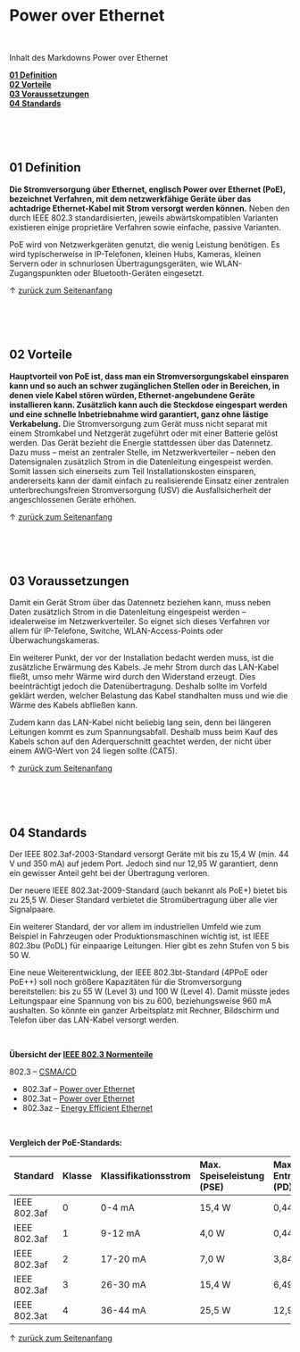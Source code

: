 <a name="top"></a>
# Power over Ethernet

<br/>

Inhalt des Markdowns Power over Ethernet

**[01 Definition](#01)** <br/>
**[02 Vorteile](#02)** <br/>
**[03 Voraussetzungen](#03)** <br/>
**[04 Standards](#04)** <br/>



<br/>

<br/>

<br/>

<a name="01"></a>
## 01 Definition
**Die Stromversorgung über Ethernet, englisch Power over Ethernet (PoE), bezeichnet Verfahren, mit dem netzwerkfähige Geräte über das achtadrige Ethernet-Kabel mit Strom versorgt werden können.** Neben den durch IEEE 802.3 standardisierten, jeweils abwärtskompatiblen Varianten existieren einige proprietäre Verfahren sowie einfache, passive Varianten.

PoE wird von Netzwerkgeräten genutzt, die wenig Leistung benötigen. Es wird typischerweise in IP-Telefonen, kleinen Hubs, Kameras, kleinen Servern oder in schnurlosen Übertragungsgeräten, wie WLAN-Zugangspunkten oder Bluetooth-Geräten eingesetzt.

&uarr; [zurück zum Seitenanfang](#top)

<br/>

<br/>

<br/>

<a name="02"></a>
## 02 Vorteile

**Hauptvorteil von PoE ist, dass man ein Stromversorgungskabel einsparen kann und so auch an schwer zugänglichen Stellen oder in Bereichen, in denen viele Kabel stören würden, Ethernet-angebundene Geräte installieren kann. Zusätzlich kann auch die Steckdose eingespart werden und eine schnelle Inbetriebnahme wird garantiert, ganz ohne lästige Verkabelung.** Die Stromversorgung zum Gerät muss nicht separat mit einem Stromkabel und Netzgerät zugeführt oder mit einer Batterie gelöst werden. Das Gerät bezieht die Energie stattdessen über das Datennetz. Dazu muss – meist an zentraler Stelle, im Netzwerkverteiler – neben den Datensignalen zusätzlich Strom in die Datenleitung eingespeist werden. Somit lassen sich einerseits zum Teil Installationskosten einsparen, andererseits kann der damit einfach zu realisierende Einsatz einer zentralen unterbrechungsfreien Stromversorgung (USV) die Ausfallsicherheit der angeschlossenen Geräte erhöhen.

&uarr; [zurück zum Seitenanfang](#top)

<br/>

<br/>

<br/>

<a name="03"></a>
## 03 Voraussetzungen
Damit ein Gerät Strom über das Datennetz beziehen kann, muss neben Daten zusätzlich Strom in die Datenleitung eingespeist werden – idealerweise im Netzwerkverteiler. So eignet sich dieses Verfahren vor allem für IP-Telefone, Switche, WLAN-Access-Points oder Überwachungskameras.

Ein weiterer Punkt, der vor der Installation bedacht werden muss, ist die zusätzliche Erwärmung des Kabels. Je mehr Strom durch das LAN-Kabel fließt, umso mehr Wärme wird durch den Widerstand erzeugt. Dies beeinträchtigt jedoch die Datenübertragung. Deshalb sollte im Vorfeld geklärt werden, welcher Belastung das Kabel standhalten muss und wie die Wärme des Kabels abfließen kann.

Zudem kann das LAN-Kabel nicht beliebig lang sein, denn bei längeren Leitungen kommt es zum Spannungsabfall. Deshalb muss beim Kauf des Kabels schon auf den Aderquerschnitt geachtet werden, der nicht über einem AWG-Wert von 24 liegen sollte (CAT5).

&uarr; [zurück zum Seitenanfang](#top)

<br/>

<br/>

<br/>

<a name="04"></a>
## 04 Standards
Der IEEE 802.3af-2003-Standard versorgt Geräte mit bis zu 15,4 W (min. 44 V und 350 mA) auf jedem Port. Jedoch sind nur 12,95 W garantiert, denn ein gewisser Anteil geht bei der Übertragung verloren.

Der neuere IEEE 802.3at-2009-Standard (auch bekannt als PoE+) bietet bis zu 25,5 W. Dieser Standard verbietet die Stromübertragung über alle vier Signalpaare.

Ein weiterer Standard, der vor allem im industriellen Umfeld wie zum Beispiel in Fahrzeugen oder Produktionsmaschinen wichtig ist, ist IEEE 802.3bu (PoDL) für einpaarige Leitungen. Hier gibt es zehn Stufen von 5 bis 50 W.

Eine neue Weiterentwicklung, der IEEE 802.3bt-Standard (4PPoE oder PoE++) soll noch größere Kapazitäten für die Stromversorgung bereitstellen: bis zu 55 W (Level 3) und 100 W (Level 4). Damit müsste jedes Leitungspaar eine Spannung von bis zu 600, beziehungsweise 960 mA aushalten. So könnte ein ganzer Arbeitsplatz mit Rechner, Bildschirm und Telefon über das LAN-Kabel versorgt werden.

<br/>

**Übersicht der [IEEE 802.3 Normenteile](https://de.wikipedia.org/wiki/IEEE_802)**

802.3 – [CSMA/CD](https://de.wikipedia.org/wiki/Carrier_Sense_Multiple_Access/Collision_Detection)
- 802.3af – [Power over Ethernet](https://de.wikipedia.org/wiki/Power_over_Ethernet)
- 802.3at – [Power over Ethernet](https://de.wikipedia.org/wiki/Power_over_Ethernet)
- 802.3az – [Energy Efficient Ethernet](https://de.wikipedia.org/wiki/Energy_Efficient_Ethernet)

<br/>

**Vergleich der PoE-Standards:**

| Standard     | Klasse | Klassifikationsstrom | Max. Speiseleistung (PSE) | Max. Entnahmeleistung (PD) | Ethernet Typ  |
| :-------------- | :------ | :-------------------- | :------------------------- | :-------------------------- | :------------- |
| IEEE 802.3af | 0      | 0-4 mA               | 15,4 W                    | 0,44-12,95 W               | 10/100 Base-T |
| IEEE 802.3af | 1      | 9-12 mA              | 4,0 W                     | 0,44-3,84 W                | 10/100 Base-T |
| IEEE 802.3af | 2      | 17-20 mA             | 7,0 W                     | 3,84-6,49 W                | 10/100 Base-T |
| IEEE 802.3af | 3      | 26-30 mA             | 15,4 W                    | 6,49-12,95 W               | 10/100 Base-T |
| IEEE 802.3at     | 4      | 36-44 mA             | 25,5 W                    | 12,95-21,90 W              | 10/100 Base-T |

&uarr; [zurück zum Seitenanfang](#top)

<br/>

<br/>

<br/>
